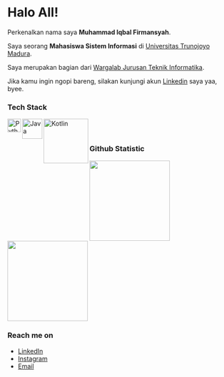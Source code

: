 # Halo All! 

Perkenalkan nama saya **Muhammad Iqbal Firmansyah**.<br>

Saya seorang **Mahasiswa Sistem Informasi** di [Universitas Trunojoyo Madura](https://www.trunojoyo.ac.id/).<br>

Saya merupakan bagian dari [Wargalab Jurusan Teknik Informatika](https://www.instagram.com/wargalabtif_/?hl=id).<br>

Jika kamu ingin ngopi bareng, silakan kunjungi akun [Linkedin](https://www.linkedin.com/in/muhammad-iqbal-firmansyah-469650257/) saya yaa, byee.

### Tech Stack
<a href="https://nodejs.org/"><img align="left" alt="Python" title="NodeJS" width="30px" src="https://upload.wikimedia.org/wikipedia/commons/thumb/c/c3/Python-logo-notext.svg/935px-Python-logo-notext.svg.png" /></a>

<a href="#"><img align="left" alt="Java" title="Java" width="45px" src="https://1000logos.net/wp-content/uploads/2020/09/Java-Logo.png" /></a>

<a href="https://reactjs.org/"><img align="left" alt="Kotlin" title="React" width="100px" src="https://upload.wikimedia.org/wikipedia/commons/thumb/d/d4/Kotlin_logo.svg/2560px-Kotlin_logo.svg.png" /></a>
<br>
<br>

### Github Statistic
<p align="left">
<a href="https://github.com/LabQii">
  <img height="180em" src="https://github-readme-stats-eight-theta.vercel.app/api?username=penuliscode&show_icons=true&theme=algolia&include_all_commits=true&count_private=true"/>
  <img height="180em" src="https://github-readme-stats-eight-theta.vercel.app/api/top-langs/?username=penuliscode&layout=compact&theme=algolia"/>
</a>
</p>


### Reach me on
- <a href="https://www.linkedin.com/in/muhammad-iqbal-firmansyah-469650257/">LinkedIn</a>
- <a href="https://instagram.com/iqbalfiirmnsyh_?igshid=MzMyNGUyNmU2YQ==">Instagram</a>
- <a href="mailto:sisteminformasi2006@gmail.com">Email</a>
